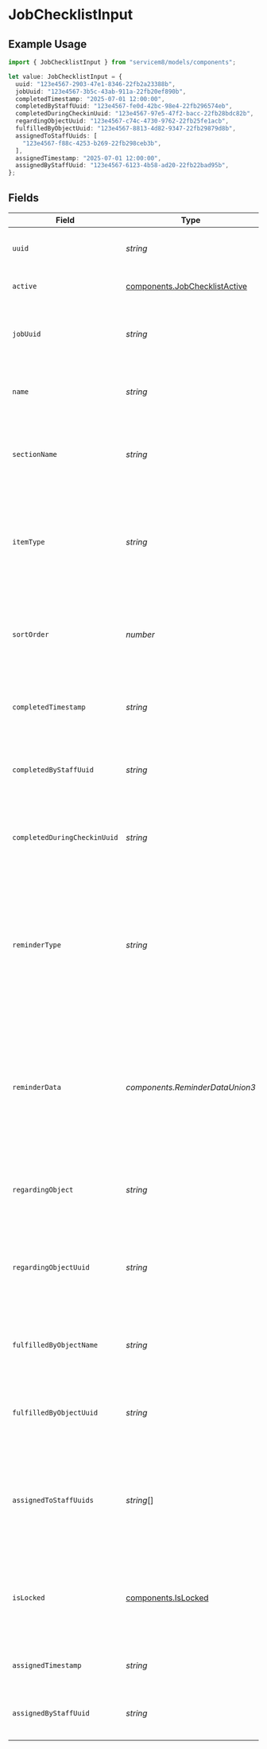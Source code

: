 # JobChecklistInput

## Example Usage

```typescript
import { JobChecklistInput } from "servicem8/models/components";

let value: JobChecklistInput = {
  uuid: "123e4567-2903-47e1-8346-22fb2a23388b",
  jobUuid: "123e4567-3b5c-43ab-911a-22fb20ef890b",
  completedTimestamp: "2025-07-01 12:00:00",
  completedByStaffUuid: "123e4567-fe0d-42bc-98e4-22fb296574eb",
  completedDuringCheckinUuid: "123e4567-97e5-47f2-bacc-22fb28bdc82b",
  regardingObjectUuid: "123e4567-c74c-4730-9762-22fb25fe1acb",
  fulfilledByObjectUuid: "123e4567-8813-4d82-9347-22fb29879d8b",
  assignedToStaffUuids: [
    "123e4567-f88c-4253-b269-22fb298ceb3b",
  ],
  assignedTimestamp: "2025-07-01 12:00:00",
  assignedByStaffUuid: "123e4567-6123-4b58-ad20-22fb22bad95b",
};
```

## Fields

| Field                                                                                                                                                                                                                                                                                  | Type                                                                                                                                                                                                                                                                                   | Required                                                                                                                                                                                                                                                                               | Description                                                                                                                                                                                                                                                                            | Example                                                                                                                                                                                                                                                                                |
| -------------------------------------------------------------------------------------------------------------------------------------------------------------------------------------------------------------------------------------------------------------------------------------- | -------------------------------------------------------------------------------------------------------------------------------------------------------------------------------------------------------------------------------------------------------------------------------------- | -------------------------------------------------------------------------------------------------------------------------------------------------------------------------------------------------------------------------------------------------------------------------------------- | -------------------------------------------------------------------------------------------------------------------------------------------------------------------------------------------------------------------------------------------------------------------------------------- | -------------------------------------------------------------------------------------------------------------------------------------------------------------------------------------------------------------------------------------------------------------------------------------- |
| `uuid`                                                                                                                                                                                                                                                                                 | *string*                                                                                                                                                                                                                                                                               | :heavy_minus_sign:                                                                                                                                                                                                                                                                     | Unique identifier for this record                                                                                                                                                                                                                                                      | 123e4567-2903-47e1-8346-22fb2a23388b                                                                                                                                                                                                                                                   |
| `active`                                                                                                                                                                                                                                                                               | [components.JobChecklistActive](../../models/components/jobchecklistactive.md)                                                                                                                                                                                                         | :heavy_minus_sign:                                                                                                                                                                                                                                                                     | Record active/deleted flag.  Valid values are [0,1]                                                                                                                                                                                                                                    |                                                                                                                                                                                                                                                                                        |
| `jobUuid`                                                                                                                                                                                                                                                                              | *string*                                                                                                                                                                                                                                                                               | :heavy_minus_sign:                                                                                                                                                                                                                                                                     | UUID of the job this checklist item belongs to. This links the checklist item to a specific job in the system.                                                                                                                                                                         | 123e4567-3b5c-43ab-911a-22fb20ef890b                                                                                                                                                                                                                                                   |
| `name`                                                                                                                                                                                                                                                                                 | *string*                                                                                                                                                                                                                                                                               | :heavy_minus_sign:                                                                                                                                                                                                                                                                     | The name or description of the checklist item. This is displayed to users in the mobile app and web interface.                                                                                                                                                                         |                                                                                                                                                                                                                                                                                        |
| `sectionName`                                                                                                                                                                                                                                                                          | *string*                                                                                                                                                                                                                                                                               | :heavy_minus_sign:                                                                                                                                                                                                                                                                     | The section or category name under which this checklist item is grouped. This helps organize related checklist items together.                                                                                                                                                         |                                                                                                                                                                                                                                                                                        |
| `itemType`                                                                                                                                                                                                                                                                             | *string*                                                                                                                                                                                                                                                                               | :heavy_minus_sign:                                                                                                                                                                                                                                                                     | The type of checklist item. Valid values are: 'Todo', 'Asset', 'Photo', 'Form', and 'Document'. Defaults to 'Todo' if not specified. This determines the functionality and appearance of the checklist item.                                                                           |                                                                                                                                                                                                                                                                                        |
| `sortOrder`                                                                                                                                                                                                                                                                            | *number*                                                                                                                                                                                                                                                                               | :heavy_minus_sign:                                                                                                                                                                                                                                                                     | A numeric value determining the order in which checklist items appear in the user interface. Lower values appear first. Used to customize the display sequence of items.                                                                                                               |                                                                                                                                                                                                                                                                                        |
| `completedTimestamp`                                                                                                                                                                                                                                                                   | *string*                                                                                                                                                                                                                                                                               | :heavy_minus_sign:                                                                                                                                                                                                                                                                     | The date and time when the checklist item was marked as completed. Empty or '0000-00-00 00:00:00' indicates the item is not completed.                                                                                                                                                 | 2025-07-01 12:00:00                                                                                                                                                                                                                                                                    |
| `completedByStaffUuid`                                                                                                                                                                                                                                                                 | *string*                                                                                                                                                                                                                                                                               | :heavy_minus_sign:                                                                                                                                                                                                                                                                     | UUID of the staff member who completed this checklist item. References a Staff object. Empty if the item is not completed.                                                                                                                                                             | 123e4567-fe0d-42bc-98e4-22fb296574eb                                                                                                                                                                                                                                                   |
| `completedDuringCheckinUuid`                                                                                                                                                                                                                                                           | *string*                                                                                                                                                                                                                                                                               | :heavy_minus_sign:                                                                                                                                                                                                                                                                     | UUID of the job check-in during which this checklist item was completed. This links the checklist completion to a specific check-in event in the job history.                                                                                                                          | 123e4567-97e5-47f2-bacc-22fb28bdc82b                                                                                                                                                                                                                                                   |
| `reminderType`                                                                                                                                                                                                                                                                         | *string*                                                                                                                                                                                                                                                                               | :heavy_minus_sign:                                                                                                                                                                                                                                                                     | The type of reminder associated with this checklist item. Valid values are: '' (no reminder), 'CHECK_IN', 'NAVIGATE', 'CHECK_OUT', 'ABSOLUTE_DATETIME', or 'RELATIVE_DATETIME'. Determines when the system will remind users about this checklist item.                                |                                                                                                                                                                                                                                                                                        |
| `reminderData`                                                                                                                                                                                                                                                                         | *components.ReminderDataUnion3*                                                                                                                                                                                                                                                        | :heavy_minus_sign:                                                                                                                                                                                                                                                                     | JSON data containing additional information for the reminder. Format depends on the reminder_type. For ABSOLUTE_DATETIME, includes 'absoluteDateTime'. For RELATIVE_DATETIME, includes 'relativeDateTime' with 'baseDate', 'unit', and 'quantity'. Exposed via API as 'reminder_data'. |                                                                                                                                                                                                                                                                                        |
| `regardingObject`                                                                                                                                                                                                                                                                      | *string*                                                                                                                                                                                                                                                                               | :heavy_minus_sign:                                                                                                                                                                                                                                                                     | The type of object which this checklist item is related to. For example, for Form checklists, this will be 'Form'.                                                                                                                                                                     |                                                                                                                                                                                                                                                                                        |
| `regardingObjectUuid`                                                                                                                                                                                                                                                                  | *string*                                                                                                                                                                                                                                                                               | :heavy_minus_sign:                                                                                                                                                                                                                                                                     | The UUID of the object which this checklists item is related to. For example, for Form checklists, this is the UUID of the Form that must be completed to complete the checklist item.                                                                                                 | 123e4567-c74c-4730-9762-22fb25fe1acb                                                                                                                                                                                                                                                   |
| `fulfilledByObjectName`                                                                                                                                                                                                                                                                | *string*                                                                                                                                                                                                                                                                               | :heavy_minus_sign:                                                                                                                                                                                                                                                                     | The type of object which completes this checklist item. For example, for Form checklists, this will be 'FormResponse'.                                                                                                                                                                 |                                                                                                                                                                                                                                                                                        |
| `fulfilledByObjectUuid`                                                                                                                                                                                                                                                                | *string*                                                                                                                                                                                                                                                                               | :heavy_minus_sign:                                                                                                                                                                                                                                                                     | The UUID of the object which completes this checklist item. For example, for Form checklists, this references the UUID of a FormResponse record.                                                                                                                                       | 123e4567-8813-4d82-9347-22fb29879d8b                                                                                                                                                                                                                                                   |
| `assignedToStaffUuids`                                                                                                                                                                                                                                                                 | *string*[]                                                                                                                                                                                                                                                                             | :heavy_minus_sign:                                                                                                                                                                                                                                                                     | JSON array of staff UUIDs to whom this checklist item is assigned. Determines which staff members are responsible for completing this checklist item. Currently limited to a maximum of 1 staff member.                                                                                | 123e4567-f88c-4253-b269-22fb298ceb3b                                                                                                                                                                                                                                                   |
| `isLocked`                                                                                                                                                                                                                                                                             | [components.IsLocked](../../models/components/islocked.md)                                                                                                                                                                                                                             | :heavy_minus_sign:                                                                                                                                                                                                                                                                     | If this checklist item is locked (read-only) and cannot be modified. This is set by the system when the checklist item is created from a Task or Network Request. (Read only).  Valid values are [0,1]                                                                                 |                                                                                                                                                                                                                                                                                        |
| `assignedTimestamp`                                                                                                                                                                                                                                                                    | *string*                                                                                                                                                                                                                                                                               | :heavy_minus_sign:                                                                                                                                                                                                                                                                     | The timestamp when the checklist item was assigned to the staff member. (Read only)                                                                                                                                                                                                    | 2025-07-01 12:00:00                                                                                                                                                                                                                                                                    |
| `assignedByStaffUuid`                                                                                                                                                                                                                                                                  | *string*                                                                                                                                                                                                                                                                               | :heavy_minus_sign:                                                                                                                                                                                                                                                                     | The UUID of the staff member who assigned the checklist item to the staff member. (Read only)                                                                                                                                                                                          | 123e4567-6123-4b58-ad20-22fb22bad95b                                                                                                                                                                                                                                                   |